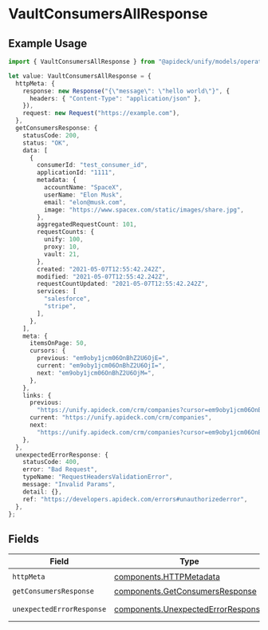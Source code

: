 # VaultConsumersAllResponse

## Example Usage

```typescript
import { VaultConsumersAllResponse } from "@apideck/unify/models/operations";

let value: VaultConsumersAllResponse = {
  httpMeta: {
    response: new Response("{\"message\": \"hello world\"}", {
      headers: { "Content-Type": "application/json" },
    }),
    request: new Request("https://example.com"),
  },
  getConsumersResponse: {
    statusCode: 200,
    status: "OK",
    data: [
      {
        consumerId: "test_consumer_id",
        applicationId: "1111",
        metadata: {
          accountName: "SpaceX",
          userName: "Elon Musk",
          email: "elon@musk.com",
          image: "https://www.spacex.com/static/images/share.jpg",
        },
        aggregatedRequestCount: 101,
        requestCounts: {
          unify: 100,
          proxy: 10,
          vault: 21,
        },
        created: "2021-05-07T12:55:42.242Z",
        modified: "2021-05-07T12:55:42.242Z",
        requestCountUpdated: "2021-05-07T12:55:42.242Z",
        services: [
          "salesforce",
          "stripe",
        ],
      },
    ],
    meta: {
      itemsOnPage: 50,
      cursors: {
        previous: "em9oby1jcm06OnBhZ2U6OjE=",
        current: "em9oby1jcm06OnBhZ2U6OjI=",
        next: "em9oby1jcm06OnBhZ2U6OjM=",
      },
    },
    links: {
      previous:
        "https://unify.apideck.com/crm/companies?cursor=em9oby1jcm06OnBhZ2U6OjE%3D",
      current: "https://unify.apideck.com/crm/companies",
      next:
        "https://unify.apideck.com/crm/companies?cursor=em9oby1jcm06OnBhZ2U6OjM",
    },
  },
  unexpectedErrorResponse: {
    statusCode: 400,
    error: "Bad Request",
    typeName: "RequestHeadersValidationError",
    message: "Invalid Params",
    detail: {},
    ref: "https://developers.apideck.com/errors#unauthorizederror",
  },
};
```

## Fields

| Field                                                                                    | Type                                                                                     | Required                                                                                 | Description                                                                              |
| ---------------------------------------------------------------------------------------- | ---------------------------------------------------------------------------------------- | ---------------------------------------------------------------------------------------- | ---------------------------------------------------------------------------------------- |
| `httpMeta`                                                                               | [components.HTTPMetadata](../../models/components/httpmetadata.md)                       | :heavy_check_mark:                                                                       | N/A                                                                                      |
| `getConsumersResponse`                                                                   | [components.GetConsumersResponse](../../models/components/getconsumersresponse.md)       | :heavy_minus_sign:                                                                       | Consumers                                                                                |
| `unexpectedErrorResponse`                                                                | [components.UnexpectedErrorResponse](../../models/components/unexpectederrorresponse.md) | :heavy_minus_sign:                                                                       | Unexpected error                                                                         |